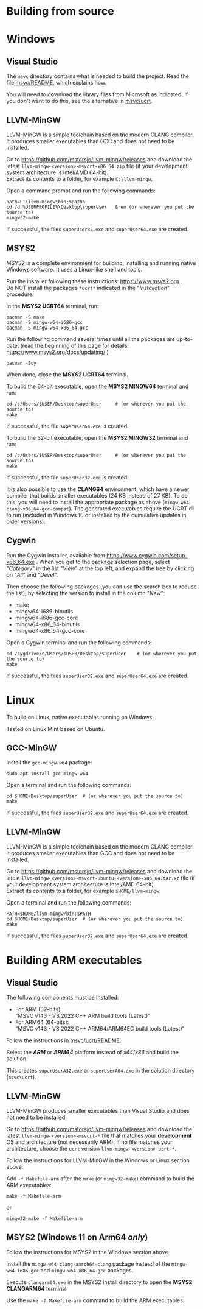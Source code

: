 
Building from source
====================


Windows
=======


Visual Studio
-------------

The `msvc` directory contains what is needed to build the project. Read the file
[msvc/README](msvc/README.md), which explains how.

You will need to download the library files from Microsoft as indicated. If you
don't want to do this, see the alternative in [msvc/ucrt](msvc/ucrt).



LLVM-MinGW
----------

LLVM-MinGW is a simple toolchain based on the modern CLANG compiler.
It produces smaller executables than GCC and does not need to be installed.

Go to <https://github.com/mstorsjo/llvm-mingw/releases> and download the latest
`llvm-mingw-<version>-msvcrt-x86_64.zip` file (if your development system
architecture is Intel/AMD 64-bit).  
Extract its contents to a folder, for example `C:\llvm-mingw`.

Open a command prompt and run the following commands:

	path=C:\llvm-mingw\bin;%path%
	cd /d %USERPROFILE%\Desktop\superUser 	&rem (or wherever you put the source to)
	mingw32-make

If successful, the files `superUser32.exe` and `superUser64.exe` are created.



MSYS2
-----

MSYS2 is a complete environment for building, installing and running native 
Windows software. It uses a Linux-like shell and tools.

Run the installer following these instructions: <https://www.msys2.org> .  
Do NOT install the packages `*ucrt*` indicated in the "_Installation_" procedure.

In the __MSYS2 UCRT64__ terminal, run:

	pacman -S make
	pacman -S mingw-w64-i686-gcc
	pacman -S mingw-w64-x86_64-gcc

Run the following command several times until all the packages are up-to-date:
(read the beginning of this page for details: <https://www.msys2.org/docs/updating/> )

	pacman -Suy

When done, close the __MSYS2 UCRT64__ terminal.


To build the 64-bit executable, open the __MSYS2 MINGW64__ terminal and run:

	cd /c/Users/$USER/Desktop/superUser 	# (or wherever you put the source to)
	make

If successful, the file `superUser64.exe` is created.


To build the 32-bit executable, open the __MSYS2 MINGW32__ terminal and run:

	cd /c/Users/$USER/Desktop/superUser 	# (or wherever you put the source to)
	make

If successful, the file `superUser32.exe` is created.


It is also possible to use the __CLANG64__ environment, which have a newer
compiler that builds smaller executables (24 KB instead of 27 KB).
To do this, you will need to install the appropriate package as above
(`mingw-w64-clang-x86_64-gcc-compat`).
The generated executables require the UCRT dll to run (included in Windows 10 or
installed by the cumulative updates in older versions).



Cygwin
------

Run the Cygwin installer, available from <https://www.cygwin.com/setup-x86_64.exe> .
When you get to the package selection page, select "_Category_" in the list "_View_"
at the top left, and expand the tree by clicking on "_All_" and "_Devel_".

Then choose the following packages (you can use the search box to reduce the
list), by selecting the version to install in the column "_New_":

- make
- mingw64-i686-binutils
- mingw64-i686-gcc-core
- mingw64-x86_64-binutils
- mingw64-x86_64-gcc-core

Open a Cygwin terminal and run the following commands:

	cd /cygdrive/c/Users/$USER/Desktop/superUser 	# (or wherever you put the source to)
	make

If successful, the files `superUser32.exe` and `superUser64.exe` are created.



Linux
=====

To build on Linux, native executables running on Windows.

Tested on Linux Mint based on Ubuntu.



GCC-MinGW
---------

Install the `gcc-mingw-w64` package:

	sudo apt install gcc-mingw-w64


Open a terminal and run the following commands:

	cd $HOME/Desktop/superUser 	# (or wherever you put the source to)
	make

If successful, the files `superUser32.exe` and `superUser64.exe` are created.



LLVM-MinGW
----------

LLVM-MinGW is a simple toolchain based on the modern CLANG compiler.
It produces smaller executables than GCC and does not need to be installed.

Go to <https://github.com/mstorsjo/llvm-mingw/releases> and download the latest
`llvm-mingw-<version>-msvcrt-ubuntu-<version>-x86_64.tar.xz` file (if your
development system architecture is Intel/AMD 64-bit).  
Extract its contents to a folder, for example `$HOME/llvm-mingw`.

Open a terminal and run the following commands:

	PATH=$HOME/llvm-mingw/bin:$PATH
	cd $HOME/Desktop/superUser 	# (or wherever you put the source to)
	make

If successful, the files `superUser32.exe` and `superUser64.exe` are created.



Building ARM executables
========================


Visual Studio
-------------

The following components must be installed:

- For ARM (32-bits):  
"MSVC v143 - VS 2022 C++ ARM build tools (Latest)"
- For ARM64 (64-bits):  
"MSVC v143 - VS 2022 C++ ARM64/ARM64EC build tools (Latest)"

Follow the instructions in [msvc/ucrt/README](msvc/ucrt/README.md).

Select the ___ARM___ or ___ARM64___ platform instead of _x64_/_x86_ and build the solution.

This creates `superUserA32.exe` or `superUserA64.exe` in the solution directory (`msvc\ucrt`).



LLVM-MinGW
----------

LLVM-MinGW produces smaller executables than Visual Studio and does not need to be installed.

Go to <https://github.com/mstorsjo/llvm-mingw/releases> and download the latest
`llvm-mingw-<version>-msvcrt-*` file that matches your __development__ OS and architecture
(not necessarily ARM). If no file matches your architecture, choose the `ucrt` version 
`llvm-mingw-<version>-ucrt-*`.

Follow the instructions for LLVM-MinGW in the Windows or Linux section above.

Add `-f Makefile-arm` after the `make` (or `mingw32-make`) command to build the ARM executables:

	make -f Makefile-arm
or

	mingw32-make -f Makefile-arm



MSYS2 (Windows 11 on Arm64 ___only___)
--------------------------------------

Follow the instructions for MSYS2 in the Windows section above.

Install the `mingw-w64-clang-aarch64-clang` package instead of the 
`mingw-w64-i686-gcc` and `mingw-w64-x86_64-gcc` packages.

Execute `clangarm64.exe` in the MSYS2 install directory to open the __MSYS2 CLANGARM64__ terminal.

Use the `make -f Makefile-arm` command to build the ARM executables. 
